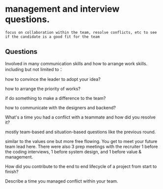 # management and interview questions.
```
focus on collaboration within the team, resolve conflicts, etc to see if the candidate is a good fit for the team
```

## Questions

Involved in many communication skills and how to arrange work skills. including but not limited to：

how to convince the leader to adopt your idea?

how to arrange the priority of works?

if do something to make a difference to the team?

how to communicate with the designers and backend?

What's a time you had a conflict with a teammate and how did you resolve it?

mostly team-based and situation-based questions like the previous round.

similar to the values one but more free flowing. You get to meet your future team lead here. There were also 3 prep meetings with the recruiter 1 before the coding interviews, 1 before system design, and 1 before value & management.

How did you contribute to the end to end lifecycle of a project from start to finish?
 
Describe a time you managed conflict within your team.